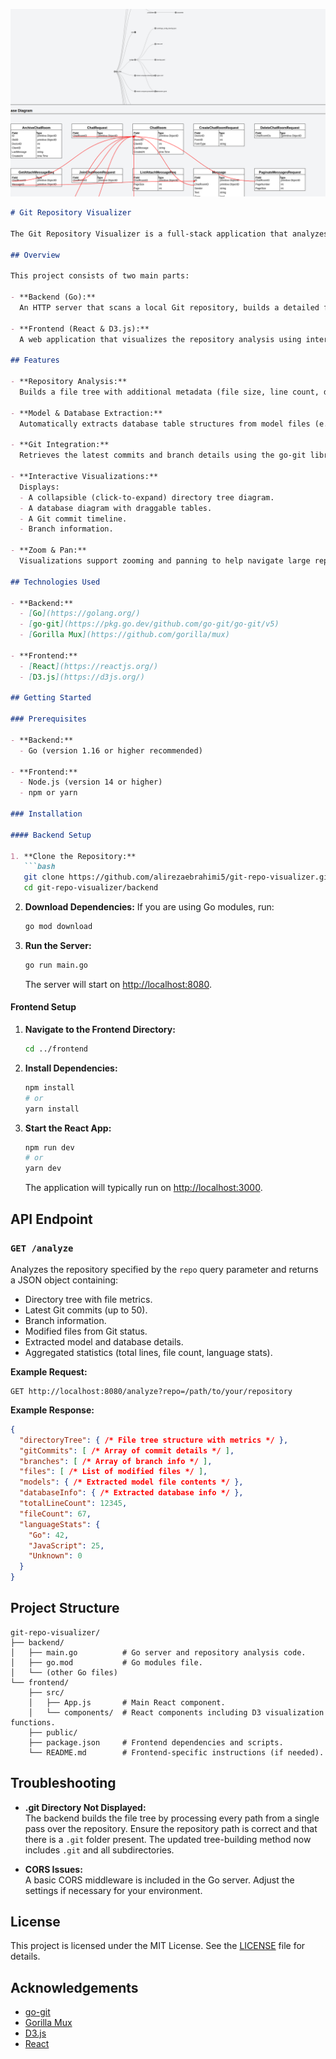 ![Repository Diagram](/media/exp1.png)


```markdown
# Git Repository Visualizer

The Git Repository Visualizer is a full-stack application that analyzes a Git repository and presents its structure, commit history, branch details, and model information using interactive visualizations.

## Overview

This project consists of two main parts:

- **Backend (Go):**  
  An HTTP server that scans a local Git repository, builds a detailed file tree (including file metrics and language statistics), extracts model and database information from source files, and retrieves Git commit and branch data using [go-git](https://pkg.go.dev/github.com/go-git/go-git/v5).

- **Frontend (React & D3.js):**  
  A web application that visualizes the repository analysis using interactive diagrams. Visualizations include a collapsible directory tree (or an alternative flow diagram), a database diagram, a Git commit history timeline, and branch information.

## Features

- **Repository Analysis:**  
  Builds a file tree with additional metadata (file size, line count, detected language).

- **Model & Database Extraction:**  
  Automatically extracts database table structures from model files (e.g., Go structs in "models" folders).

- **Git Integration:**  
  Retrieves the latest commits and branch details using the go-git library.

- **Interactive Visualizations:**  
  Displays:
  - A collapsible (click-to-expand) directory tree diagram.
  - A database diagram with draggable tables.
  - A Git commit timeline.
  - Branch information.

- **Zoom & Pan:**  
  Visualizations support zooming and panning to help navigate large repositories.

## Technologies Used

- **Backend:**  
  - [Go](https://golang.org/)
  - [go-git](https://pkg.go.dev/github.com/go-git/go-git/v5)
  - [Gorilla Mux](https://github.com/gorilla/mux)

- **Frontend:**  
  - [React](https://reactjs.org/)
  - [D3.js](https://d3js.org/)

## Getting Started

### Prerequisites

- **Backend:**  
  - Go (version 1.16 or higher recommended)

- **Frontend:**  
  - Node.js (version 14 or higher)
  - npm or yarn

### Installation

#### Backend Setup

1. **Clone the Repository:**
   ```bash
   git clone https://github.com/alirezaebrahimi5/git-repo-visualizer.git
   cd git-repo-visualizer/backend
   ```

2. **Download Dependencies:**
   If you are using Go modules, run:
   ```bash
   go mod download
   ```

3. **Run the Server:**
   ```bash
   go run main.go
   ```
   The server will start on [http://localhost:8080](http://localhost:8080).

#### Frontend Setup

1. **Navigate to the Frontend Directory:**
   ```bash
   cd ../frontend
   ```

2. **Install Dependencies:**
   ```bash
   npm install
   # or
   yarn install
   ```

3. **Start the React App:**
   ```bash
   npm run dev
   # or
   yarn dev
   ```
   The application will typically run on [http://localhost:3000](http://localhost:3000).

## API Endpoint

### `GET /analyze`

Analyzes the repository specified by the `repo` query parameter and returns a JSON object containing:

- Directory tree with file metrics.
- Latest Git commits (up to 50).
- Branch information.
- Modified files from Git status.
- Extracted model and database details.
- Aggregated statistics (total lines, file count, language stats).

**Example Request:**
```http
GET http://localhost:8080/analyze?repo=/path/to/your/repository
```

**Example Response:**
```json
{
  "directoryTree": { /* File tree structure with metrics */ },
  "gitCommits": [ /* Array of commit details */ ],
  "branches": [ /* Array of branch info */ ],
  "files": [ /* List of modified files */ ],
  "models": { /* Extracted model file contents */ },
  "databaseInfo": { /* Extracted database info */ },
  "totalLineCount": 12345,
  "fileCount": 67,
  "languageStats": {
    "Go": 42,
    "JavaScript": 25,
    "Unknown": 0
  }
}
```

## Project Structure

```
git-repo-visualizer/
├── backend/
│   ├── main.go          # Go server and repository analysis code.
│   ├── go.mod           # Go modules file.
│   └── (other Go files)
└── frontend/
    ├── src/
    │   ├── App.js       # Main React component.
    │   └── components/  # React components including D3 visualization functions.
    ├── public/
    ├── package.json     # Frontend dependencies and scripts.
    └── README.md        # Frontend-specific instructions (if needed).
```

## Troubleshooting

- **.git Directory Not Displayed:**  
  The backend builds the file tree by processing every path from a single pass over the repository. Ensure the repository path is correct and that there is a `.git` folder present. The updated tree-building method now includes `.git` and all subdirectories.

- **CORS Issues:**  
  A basic CORS middleware is included in the Go server. Adjust the settings if necessary for your environment.

## License

This project is licensed under the MIT License. See the [LICENSE](LICENSE) file for details.

## Acknowledgements

- [go-git](https://github.com/go-git/go-git)
- [Gorilla Mux](https://github.com/gorilla/mux)
- [D3.js](https://d3js.org/)
- [React](https://reactjs.org/)

